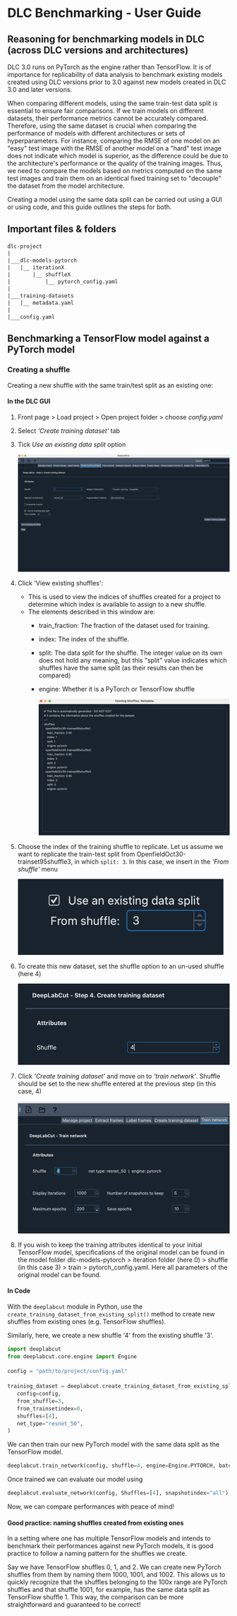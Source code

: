 # DLC Benchmarking - User Guide

## Reasoning for benchmarking models in DLC (across DLC versions and architectures)

DLC 3.0 runs on PyTorch as the engine rather than TensorFlow. It is of importance for
replicability of data analysis to benchmark existing models created using DLC versions
prior to 3.0 against new models created in DLC 3.0 and later versions.

When comparing different models, using the same train-test data split is 
essential to ensure fair comparisons. If we train models on different datasets, 
their performance metrics cannot be accurately compared. Therefore, using 
the same dataset is crucial when comparing the performance of models with 
different architectures or sets of hyperparameters. For instance, comparing 
the RMSE of one model on an "easy" test image with the RMSE of another model 
on a "hard" test image does not indicate which model is superior, 
as the difference could be due to the architecture's performance or the quality 
of the training images. Thus, we need to compare the models based on metrics 
computed on the same test images and train them on an identical fixed training 
set to "decouple" the dataset from the model architecture.

Creating a model using the same data split can be carried out using a GUI or 
using code, and this guide outlines the steps for both.

## Important files & folders

```
dlc-project
|
|___dlc-models-pytorch
|   |__ iterationX
|       |__ shuffleX
|           |__ pytorch_config.yaml
|  
|___training-datasets
|   |__ metadata.yaml
|
|___config.yaml
```

## Benchmarking a TensorFlow model against a PyTorch model

### Creating a shuffle

Creating a new shuffle with the same train/test split as an existing one:
#### In the DLC GUI
1. Front page > Load project > Open project folder > choose *config.yaml*
2. Select *'Create training dataset'* tab
3. Tick *Use an existing data split* option    

    ![create_from_existing](<assets/Screenshot 2024-07-29 at 17.09.15.png>)
4. Click 'View existing shuffles':
    - This is used to view the indices of shuffles created for a project to determine which index is available to assign to a new shuffle.
    - The elements described in this window are:
        - train_fraction: The fraction of the dataset used for training.
        - index: The index of the shuffle.
        - split: The data split for the shuffle. The integer value on its own does not
hold any meaning, but this "split" value indicates which shuffles have the same split 
(as their results can then be compared)
        - engine: Whether it is a PyTorch or TensorFlow shuffle

            ![view_existing_sh](<assets/Screenshot 2024-07-29 at 17.10.29.png>)
5. Choose the index of the training shuffle to replicate. Let us assume we want
to replicate the train-test split from OpenfieldOct30-trainset95shuffle3, in which
`split: 3`. In this case, we insert in the *'From shuffle'* menu
    
    ![choose_existing_index](<assets/Screenshot 2024-07-29 at 17.12.17.png>)
6. To create this new dataset, set the shuffle option to an un-used shuffle
(here 4)
    
    ![choose_new_index](<assets/Screenshot 2024-07-29 at 17.36.44.png>)
7. Click *'Create training dataset'* and move on to *'train network'*. Shuffle should be 
set to the new shuffle entered at the previous step (in this case, 4)
    
    ![create_from_existing](<assets/Screenshot 2024-07-29 at 17.47.10.png>)
8. If you wish to keep the training attributes identical to your initial TensorFlow
model, specifications of the original model can be found in the model folder
dlc-models-pytorch > iteration folder (here 0) > shuffle (in this case 3) > train > 
pytorch_config.yaml. Here all parameters of the original model can be found.

#### In Code 

With the `deeplabcut` module in Python, use the
`create_training_dataset_from_existing_split()` method to create new shuffles from
existing ones (e.g. TensorFlow shuffles).

Similarly, here, we create a new shuffle '4' from the existing shuffle '3'.

```python
import deeplabcut
from deeplabcut.core.engine import Engine

config = "path/to/project/config.yaml"

training_dataset = deeplabcut.create_training_dataset_from_existing_split(
   config=config,
   from_shuffle=3,
   from_trainsetindex=0,
   shuffles=[4],
   net_type="resnet_50",
)
```

We can then train our new PyTorch model with the same data split as the
TensorFlow model.

```python
deeplabcut.train_network(config, shuffle=4, engine=Engine.PYTORCH, batch_size=8)
```

Once trained we can evaluate our model using

```python
deeplabcut.evaluate_network(config, Shuffles=[4], snapshotindex="all")
```
Now, we can compare performances with peace of mind!

#### Good practice: naming shuffles created from existing ones

In a setting where one has multiple TensorFlow models and intends to benchmark 
their performances against new PyTorch models, it is good practice to follow 
a naming pattern for the shuffles we create.

Say we have TensorFlow shuffles 0, 1, and 2. We can create new PyTorch shuffles 
from them by naming them 1000, 1001, and 1002. This allows us to quickly 
recognize that the shuffles belonging to the 100x range are PyTorch shuffles 
and that shuffle 1001, for example, has the same data split as TensorFlow 
shuffle 1. This way, the comparison can be more straightforward and guaranteed 
to be correct!
